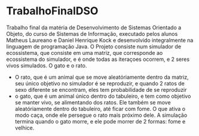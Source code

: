 # TrabalhoFinalDSO
  Trabalho final da matéria de Desenvolvimento de Sistemas Orientado a Objeto, 
do curso de Sistemas de Informação, executado pelos alunos Matheus Laureano e Daniel Henrique Kock e desenvolvido 
integralmente na linguagem de programação Java.
  O Projeto consiste num simulador de ecossistema, que consiste em uma matriz, que corresponde ao ecossistema 
do simulador, e é onde todas as iteraçoes ocorrem, e 2 seres vivos simulados. O gato e o rato.
  - O rato, que é um animal que se move aleatóriamente dentro da matriz, seu único objetivo no simulador é 
 se reproduzir, e quando 2 ratos de sexo diferente se encontram, eles tem probabilidade de se reproduzir
  - o gato, que é um animal único dentro do tabuleiro, e tem como objetivo se manter vivo, se alimentando dos ratos. Ele também
 se move aleatóriamente dentro do tabuleiro, até ficar com fome. O que ativa o modo caça, onde ele persegue o rato mais
 próximo dele.
    A simulação termina quando o gato morre, e ele pode morrer de 2 formas: fome e velhice.
 
  
 
 

